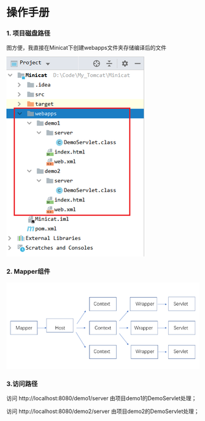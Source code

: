 # 操作手册

### **1. 项目磁盘路径**

图方便，我直接在Minicat下创建webapps文件夹存储编译后的文件

![图片1](https://github.com/LambertCOL/Minicat/blob/master/image-20200430095742285.png)



### **2. Mapper组件**

![图片2](https://github.com/LambertCOL/Minicat/blob/master/image-20200430100705618.png)



### **3.访问路径**

访问 http://localhost:8080/demo1/server 由项目demo1的DemoServlet处理；

访问 http://localhost:8080/demo2/server 由项目demo2的DemoServlet处理；

